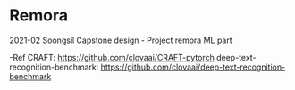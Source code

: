 # Remora
2021-02 Soongsil Capstone design - Project remora ML part

-Ref
CRAFT: https://github.com/clovaai/CRAFT-pytorch
deep-text-recognition-benchmark: https://github.com/clovaai/deep-text-recognition-benchmark
